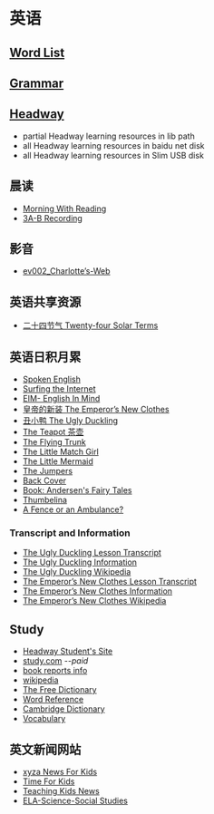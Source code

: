 # 英语

## [Word List](word-list)

## [Grammar](english-grammar)

## [Headway](../../contents/lib/headway)

- partial Headway learning resources in lib path
- all Headway learning resources in baidu net disk
- all Headway learning resources in Slim USB disk

## 晨读

- [Morning With Reading](morning-with-reading)
- [3A-B Recording](20191213-recording)

## 影音

- [ev002_Charlotte’s-Web](ev002_Charlotte’s-Web)

## 英语共享资源

- [二十四节气 Twenty-four Solar Terms](twenty-four-solar-term)

## 英语日积月累

- [Spoken English](../wjch/en/spoken)
- [Surfing the Internet](../wjch/en/resource)
- [EIM- English In Mind](../wjch/en/eim)
- [皇帝的新装 The Emperor’s New Clothes](../wjch/en/Andersen/The-New-Clothes)
- [丑小鸭 The Ugly Duckling](../wjch/en/Andersen/The-Ugly-Duckling)
- [The Teapot 茶壶](../wjch/en/Andersen/The-Teapot)
- [The Flying Trunk](../wjch/en/Andersen/The-Flying-Trunk)
- [The Little Match Girl](../wjch/en/Andersen/The-Little-Match-Girl)
- [The Little Mermaid](../wjch/en/Andersen/The-Little-Mermaid)
- [The Jumpers](../wjch/en/Andersen/The-Jumpers)
- [Back Cover](../wjch/en/Andersen/Back-Cover)
- [Book: Andersen's Fairy Tales](../wjch/en/Andersen/Contents)
- [Thumbelina](../wjch/en/Andersen/Thumbelina)
- [A Fence or an Ambulance?](http://www.boyds.org/199703FenceOrAmbulance.aspx)

### Transcript and Information

- [The Ugly Duckling Lesson Transcript](../english/ugly-duckling-transcript)
- [The Ugly Duckling Information](../english/ugly-duckling-info)
- [The Ugly Duckling Wikipedia](https://en.wikipedia.org/wiki/The_Ugly_Duckling)
- [The Emperor’s New Clothes Lesson Transcript](..\english\new-clothes-transcript)
- [The Emperor’s New Clothes Information](..\english\new-clothes-info)
- [The Emperor’s New Clothes Wikipedia](https://en.wikipedia.org/wiki/The_Emperor%27s_New_Clothes)

## Study

- [Headway Student's Site](https://elt.oup.com/student/headway/?cc=cn&selLanguage=zh)
- [study.com](https://study.com/) *--paid*
- [book reports info](https://www.bookreports.info/)
- [wikipedia](https://en.wikipedia.org/)
- [The Free Dictionary](https://www.thefreedictionary.com/)
- [Word Reference](https://www.wordreference.com/)
- [Cambridge Dictionary](https://dictionary.cambridge.org)
- [Vocabulary](https://www.vocabulary.com/)

## 英文新闻网站

- [xyza News For Kids](https://www.xyzanews.com/)
- [Time For Kids](https://www.timeforkids.com/)
- [Teaching Kids News](https://www.teachingkidsnews.com)
- [ELA-Science-Social Studies](https://www.dogonews.com/)
